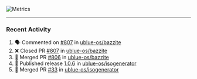 ![Metrics](https://metrics.lecoq.io/KyleGospo?template=classic&base=header%2C%20activity%2C%20community%2C%20repositories%2C%20metadata&base.indepth=false&base.hireable=false&base.skip=false&config.timezone=America%2FLos_Angeles)

---
### Recent Activity
<!--START_SECTION:activity-->
1. 🗣 Commented on [#807](https://github.com/ublue-os/bazzite/pull/807#issuecomment-1962852333) in [ublue-os/bazzite](https://github.com/ublue-os/bazzite)
2. ❌ Closed PR [#807](https://github.com/ublue-os/bazzite/pull/807) in [ublue-os/bazzite](https://github.com/ublue-os/bazzite)
3. 🎉 Merged PR [#806](https://github.com/ublue-os/bazzite/pull/806) in [ublue-os/bazzite](https://github.com/ublue-os/bazzite)
4. 🚀 Published release [1.0.6](https://github.com/ublue-os/isogenerator/releases/tag/1.0.6) in [ublue-os/isogenerator](https://github.com/ublue-os/isogenerator)
5. 🎉 Merged PR [#33](https://github.com/ublue-os/isogenerator/pull/33) in [ublue-os/isogenerator](https://github.com/ublue-os/isogenerator)
<!--END_SECTION:activity-->
